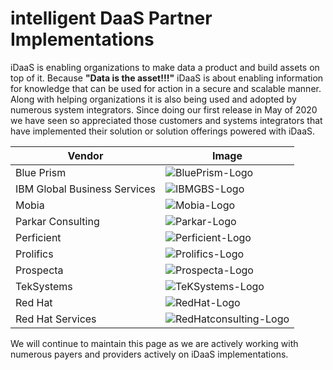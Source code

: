 ﻿# intelligent DaaS Partner Implementations
iDaaS is enabling organizations to make data a product and build assets on top of it. 
Because <b>"Data is the asset!!!"</b> iDaaS is about enabling information for knowledge 
that can be used for action in a secure and scalable manner. Along with helping 
organizations it is also being used and adopted by numerous system integrators.
Since doing our first release in May of 2020 we have seen so appreciated those 
customers and systems integrators that have implemented their solution or solution offerings 
powered with iDaaS.

|Vendor|Image|
|---|---|
|Blue Prism|![BluePrism-Logo](../../images/vendors/blueprism.png)|   
|IBM Global Business Services|![IBMGBS-Logo](../../images/vendors/ibm_gbs.png)|   
|Mobia|![Mobia-Logo](../../images/vendors/MOBIA_logo.png)|  
|Parkar Consulting|![Parkar-Logo](../../images/vendors/parkarconsulting.png)|
|Perficient |![Perficient-Logo](../../images/vendors/perficient.png)|
|Prolifics|![Prolifics-Logo](../../images/vendors/prolifics.png)|   
|Prospecta|![Prospecta-Logo](../../images/vendors/perspecta_logo.png)|   
|TekSystems|![TeKSystems-Logo](../../images/vendors/teksystems-logo.jpg)|
|Red Hat|![RedHat-Logo](../../images/vendors/redhat_logo.png)|   
|Red Hat Services|![RedHatconsulting-Logo](../../images/vendors/redhat_services.png)|   



<p>We will continue to maintain this page as we are actively working with numerous payers and providers actively on iDaaS implementations.</p>
